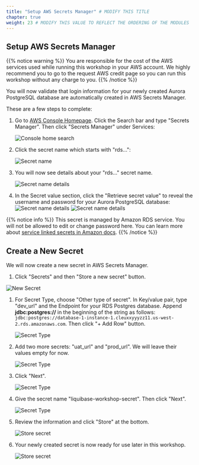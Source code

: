 ```yaml
---
title: "Setup AWS Secrets Manager" # MODIFY THIS TITLE
chapter: true
weight: 23 # MODIFY THIS VALUE TO REFLECT THE ORDERING OF THE MODULES
---
```


## Setup AWS Secrets Manager

{{% notice warning %}}
You are responsible for the cost of the AWS services used while running this workshop in your AWS account. We highly recommend you to go to the request AWS credit page so you can run this workshop without any charge to you.
{{% /notice %}}

You will now validate that login information for your newly created Aurora PostgreSQL database are automatically created in AWS Secrets Manager.

These are a few steps to complete:

1. Go to [AWS Console Homepage](https://console.aws.amazon.com/). Click the Search bar and type "Secrets Manager".  Then click "Secrets Manager" under Services:

    ![Console home search](/images/self_guided_setup/aws_console_home_search_2.png?width=600px&classes=border,shadow)

1. Click the secret name which starts with "rds...":

    ![Secret name](/images/self_guided_setup/aws_secrets_manager_1.png?width=600px&classes=border,shadow)

1. You will now see details about your "rds..." secret name.

    ![Secret name details](/images/self_guided_setup/aws_secrets_manager_secret_details.png?width=600px&classes=border,shadow)

1.  In the Secret value section, click the "Retrieve secret value" to reveal the username and password for your Aurora PostgreSQL database:
    ![Secret name details](/images/self_guided_setup/aws_secrets_manager_secret_value.png?width=600px&classes=border,shadow)
    ![Secret name details](/images/self_guided_setup/aws_secrets_manager_secret_retrieved.png?width=600px&classes=border,shadow)

{{% notice info %}}
This secret is managed by Amazon RDS service. You will not be allowed to edit or change password here. You can learn more about [service linked secrets in Amazon docs](https://docs.aws.amazon.com/secretsmanager/latest/userguide/service-linked-secrets.html).
{{% /notice %}}

## Create a New Secret

We will now create a new secret in AWS Secrets Manager.

1. Click "Secrets" and then "Store a new secret" button.

![New Secret](/images/self_guided_setup/aws_secrets_manager_new_secret.png?width=600px&classes=border,shadow)

1. For Secret Type, choose "Other type of secret". In Key/value pair, type "dev_url" and the Endpoint for your RDS Postgres database. Append __jdbc:postgres://__ in the beginning of the string as follows: `jdbc:postgres://database-1-instance-1.cleuxxyyyzz11.us-west-2.rds.amazonaws.com`. Then click "+ Add Row" button.

    ![Secret Type](/images/self_guided_setup/aws_secrets_manager_url_1.png?width=600px&classes=border,shadow)

1. Add two more secrets: "uat_url" and "prod_url". We will leave their values empty for now.

    ![Secret Type](/images/self_guided_setup/aws_secrets_manager_url_2.png?width=600px&classes=border,shadow)

1. Click "Next".

    ![Secret Type](/images/self_guided_setup/aws_secrets_manager_url_3.png?width=600px&classes=border,shadow)


1. Give the secret name "liquibase-workshop-secret". Then click "Next". 

    ![Secret Type](/images/self_guided_setup/aws_secrets_manager_name.png?width=600px&classes=border,shadow)

1. Review the information and click "Store" at the bottom.

    ![Store secret](/images/self_guided_setup/aws_secrets_manager_store.png?width=600px&classes=border,shadow)

1. Your newly created secret is now ready for use later in this workshop.

    ![Store secret](/images/self_guided_setup/aws_secrets_manager_done.png?width=1000px&classes=border,shadow)
